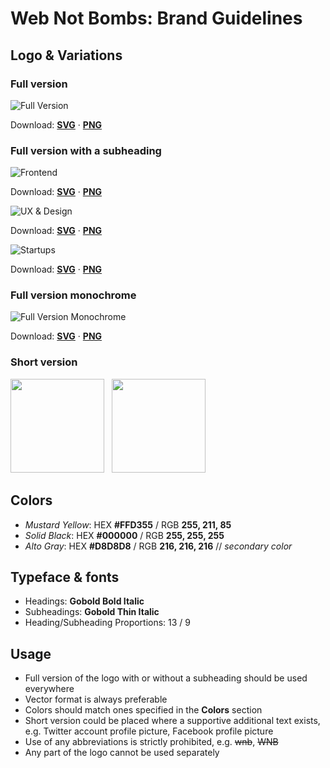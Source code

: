 # Web Not Bombs: Brand Guidelines

## Logo & Variations

### Full version

![Full Version](https://github.com/webnotbombs/brand/blob/master/png/webnotbombs-logo.png?raw=true "Web Not Bombs Logo Full Version")

Download: **[SVG](https://github.com/webnotbombs/brand/blob/master/svg/webnotbombs-logo.svg?raw=true)** &middot; **[PNG](https://github.com/webnotbombs/brand/blob/master/png/webnotbombs-logo.png?raw=true)** 

### Full version with a subheading

![Frontend](https://github.com/webnotbombs/brand/blob/master/png/webnotbombs-frontend-logo.png?raw=true "Web Not Bombs Logo Frontend")

Download: **[SVG](https://github.com/webnotbombs/brand/blob/master/svg/webnotbombs-frontend-logo.svg?raw=true)** &middot; **[PNG](https://github.com/webnotbombs/brand/blob/master/png/webnotbombs-frontend-logo.png?raw=true)** 

![UX & Design](https://github.com/webnotbombs/brand/blob/master/png/webnotbombs-uxd-logo.png?raw=true "Web Not Bombs Logo UX & Design")

Download: **[SVG](https://github.com/webnotbombs/brand/blob/master/svg/webnotbombs-uxd-logo.svg?raw=true)** &middot; **[PNG](https://github.com/webnotbombs/brand/blob/master/png/webnotbombs-uxd-logo.png?raw=true)** 

![Startups](https://github.com/webnotbombs/brand/blob/master/png/webnotbombs-startups-logo.png?raw=true "Web Not Bombs Logo Startups")

Download: **[SVG](https://github.com/webnotbombs/brand/blob/master/svg/webnotbombs-startups-logo.svg?raw=true)** &middot; **[PNG](https://github.com/webnotbombs/brand/blob/master/png/webnotbombs-startups-logo.png?raw=true)** 

### Full version monochrome

![Full Version Monochrome](https://github.com/webnotbombs/brand/blob/master/png/webnotbombs-logo-mono.png?raw=true "Web Not Bombs Logo Full Version Monochrome")

Download: **[SVG](https://github.com/webnotbombs/brand/blob/master/svg/webnotbombs-logo-monochrome.svg?raw=true)** &middot; **[PNG](https://github.com/webnotbombs/brand/blob/master/png/webnotbombs-logo-monochrome.png?raw=true)** 

### Short version 

<img src="https://github.com/webnotbombs/brand/blob/master/png/webnotbombs-logo-short.png?raw=true" width="150" /> &nbsp;
<img src="https://github.com/webnotbombs/brand/blob/master/png/webnotbombs-logo-short-mono.png?raw=true" width="150" />

## Colors 

- *Mustard Yellow*: HEX **#FFD355** / RGB **255, 211, 85**
- *Solid Black*: HEX **#000000** / RGB **255, 255, 255**
- *Alto Gray*: HEX **#D8D8D8** / RGB **216, 216, 216**   // *secondary color*

## Typeface & fonts 

- Headings: **Gobold Bold Italic** 
- Subheadings: **Gobold Thin Italic**
- Heading/Subheading Proportions: 13 / 9

## Usage

- Full version of the logo with or without a subheading should be used everywhere
- Vector format is always preferable
- Colors should match ones specified in the **Colors** section
- Short version could be placed where a supportive additional text exists, e.g. Twitter account profile picture, Facebook profile picture
- Use of any abbreviations is strictly prohibited, e.g. ~~wnb~~, ~~WNB~~
- Any part of the logo cannot be used separately



